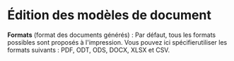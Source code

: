 # Édition des modèles de document 

**Formats** (format des documents générés) :
Par défaut, tous les formats possibles sont proposés à l'impression. Vous pouvez ici spécifierutiliser les formats suivants : PDF, ODT, ODS, DOCX, XLSX et CSV.
